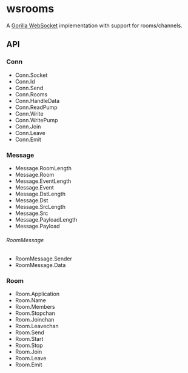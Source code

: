 wsrooms
=======

A [Gorilla WebSocket](https://github.com/gorilla/websocket) implementation with support for rooms/channels.

## API
### Conn
- Conn.Socket
- Conn.Id
- Conn.Send
- Conn.Rooms
- Conn.HandleData
- Conn.ReadPump
- Conn.Write
- Conn.WritePump
- Conn.Join
- Conn.Leave
- Conn.Emit

### Message
- Message.RoomLength
- Message.Room
- Message.EventLength
- Message.Event
- Message.DstLength
- Message.Dst
- Message.SrcLength
- Message.Src
- Message.PayloadLength
- Message.Payload

###### RoomMessage
- RoomMessage.Sender
- RoomMessage.Data

### Room
- Room.Application
- Room.Name
- Room.Members
- Room.Stopchan
- Room.Joinchan
- Room.Leavechan
- Room.Send
- Room.Start
- Room.Stop
- Room.Join
- Room.Leave
- Room.Emit
